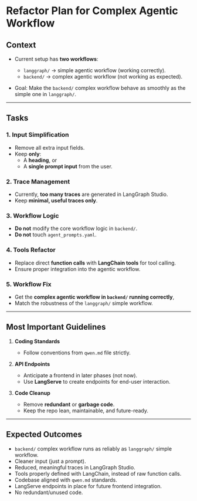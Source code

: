 # Refactor Plan for Complex Agentic Workflow  

## Context  
- Current setup has **two workflows**:  
  - `langgraph/` → simple agentic workflow (working correctly).  
  - `backend/` → complex agentic workflow (not working as expected).  

- Goal: Make the `backend/` complex workflow behave as smoothly as the simple one in `langgraph/`.  

---

## Tasks  

### 1. Input Simplification  
- Remove all extra input fields.  
- Keep **only**:  
  - A **heading**, or  
  - A **single prompt input** from the user.  

### 2. Trace Management  
- Currently, **too many traces** are generated in LangGraph Studio.  
- Keep **minimal, useful traces only**.  

### 3. Workflow Logic  
- **Do not** modify the core workflow logic in `backend/`.  
- **Do not** touch `agent_prompts.yaml`.  

### 4. Tools Refactor  
- Replace direct **function calls** with **LangChain tools** for tool calling.  
- Ensure proper integration into the agentic workflow.  

### 5. Workflow Fix  
- Get the **complex agentic workflow in `backend/` running correctly**,  
- Match the robustness of the `langgraph/` simple workflow.  

---

## Most Important Guidelines  

1. **Coding Standards**  
   - Follow conventions from `qwen.md` file strictly.  

2. **API Endpoints**  
   - Anticipate a frontend in later phases (not now).  
   - Use **LangServe** to create endpoints for end-user interaction.  

3. **Code Cleanup**  
   - Remove **redundant** or **garbage code**.  
   - Keep the repo lean, maintainable, and future-ready.  

---

## Expected Outcomes  

- `backend/` complex workflow runs as reliably as `langgraph/` simple workflow.  
- Cleaner input (just a prompt).  
- Reduced, meaningful traces in LangGraph Studio.  
- Tools properly defined with LangChain, instead of raw function calls.  
- Codebase aligned with `qwen.md` standards.  
- LangServe endpoints in place for future frontend integration.  
- No redundant/unused code.  
